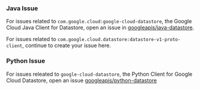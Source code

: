### Java Issue

For issues related to `com.google.cloud:google-cloud-datastore`, the Google
Cloud Java Client for Datastore, open an issue in [googleapis/java-datastore](http://github.com/googleapis/java-datastore/issues/new/choose).

For issues related to `com.google.cloud.datastore:datastore-v1-proto-client`,
continue to create your issue here.

### Python Issue

For issues releated to `google-cloud-datastore`, the Python Client for Google
Cloud Datastore, open an issue [googleapis/python-datastore](http://github.com/googleapis/python-datastore/issues/new/choose)
